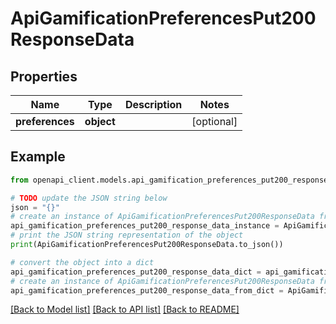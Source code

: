 # ApiGamificationPreferencesPut200ResponseData


## Properties

Name | Type | Description | Notes
------------ | ------------- | ------------- | -------------
**preferences** | **object** |  | [optional] 

## Example

```python
from openapi_client.models.api_gamification_preferences_put200_response_data import ApiGamificationPreferencesPut200ResponseData

# TODO update the JSON string below
json = "{}"
# create an instance of ApiGamificationPreferencesPut200ResponseData from a JSON string
api_gamification_preferences_put200_response_data_instance = ApiGamificationPreferencesPut200ResponseData.from_json(json)
# print the JSON string representation of the object
print(ApiGamificationPreferencesPut200ResponseData.to_json())

# convert the object into a dict
api_gamification_preferences_put200_response_data_dict = api_gamification_preferences_put200_response_data_instance.to_dict()
# create an instance of ApiGamificationPreferencesPut200ResponseData from a dict
api_gamification_preferences_put200_response_data_from_dict = ApiGamificationPreferencesPut200ResponseData.from_dict(api_gamification_preferences_put200_response_data_dict)
```
[[Back to Model list]](../README.md#documentation-for-models) [[Back to API list]](../README.md#documentation-for-api-endpoints) [[Back to README]](../README.md)


